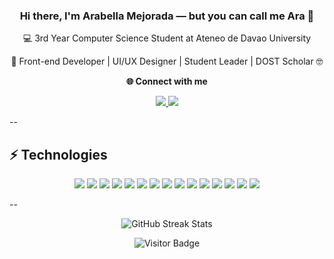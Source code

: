 <h3 align="center">Hi there, I'm Arabella Mejorada — but you can call me Ara 🌟</h3>
<p align="center">💻 3rd Year Computer Science Student at Ateneo de Davao University</p>
<p align="center">🎨 Front-end Developer | UI/UX Designer | Student Leader | DOST Scholar 🤓</p>

<p align="center"><b>🌐 Connect with me</b></p>
<p align="center">
  <a href="https://www.linkedin.com/in/agmmejorada">
    <img src="https://img.shields.io/badge/LinkedIn-0077B5?style=flat&logo=linkedin&logoColor=white" />
  </a>
  <a href="mailto:arabella.mejorada@gmail.com">
    <img src="https://img.shields.io/badge/Gmail-D14836?style=flat&logo=gmail&logoColor=white" />
  </a>
</p>

--

## ⚡ Technologies

<p align="center">
  <img src="https://img.shields.io/badge/JavaScript-F7DF1E?style=flat&logo=javascript&logoColor=black" />
  <img src="https://img.shields.io/badge/Node.js-339933?style=flat&logo=node.js&logoColor=white" />
  <img src="https://img.shields.io/badge/Python-3776AB?style=flat&logo=python&logoColor=white" />
  <img src="https://img.shields.io/badge/React-20232A?style=flat&logo=react&logoColor=61DAFB" />
  <img src="https://img.shields.io/badge/HTML5-E34F26?style=flat&logo=html5&logoColor=white" />
  <img src="https://img.shields.io/badge/CSS3-1572B6?style=flat&logo=css3&logoColor=white" />
  <img src="https://img.shields.io/badge/TypeScript-007ACC?style=flat&logo=typescript&logoColor=white" />
  <img src="https://img.shields.io/badge/PostgreSQL-4169E1?style=flat&logo=postgresql&logoColor=white" />
  <img src="https://img.shields.io/badge/Git-F05032?style=flat&logo=git&logoColor=white" />
  <img src="https://img.shields.io/badge/GitHub-181717?style=flat&logo=github&logoColor=white" />
  <img src="https://img.shields.io/badge/Pandas-150458?style=flat&logo=pandas&logoColor=white" />
  <img src="https://img.shields.io/badge/NumPy-013243?style=flat&logo=numpy&logoColor=white" />
  <img src="https://img.shields.io/badge/Google_Colab-F9AB00?style=flat&logo=google-colab&logoColor=black" />
  <img src="https://img.shields.io/badge/Figma-F24E1E?style=flat&logo=figma&logoColor=white" />
  <img src="https://img.shields.io/badge/Next.js-000000?style=flat&logo=next.js&logoColor=white" />
</p>

--

<p align="center">
  <img src="https://github-readme-streak-stats.herokuapp.com?user=agmmejorada&theme=transparent&hide_border=true" alt="GitHub Streak Stats" />
</p>

<p align="center">
  <img src="https://visitor-badge.laobi.icu/badge?page_id=agmmejorada.agmmejorada" alt="Visitor Badge" />
</p>
